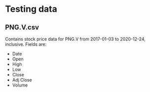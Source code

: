 # Testing data

## PNG.V.csv

Contains stock price data for PNG.V from 2017-01-03 to 2020-12-24, inclusive. Fields are:

- Date
- Open
- High
- Low
- Close
- Adj Close
- Volume
